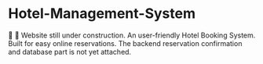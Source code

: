 # Hotel-Management-System
🚧 🔨 Website still under construction. 
An user-friendly Hotel Booking System. Built for easy online reservations. The backend reservation confirmation and database part is not yet attached. 
